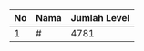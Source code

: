 | No | Nama            | Jumlah Level |
|----|-----------------|--------------|
| 1  | #    |    4781        |
